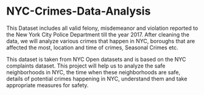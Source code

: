 # NYC-Crimes-Data-Analysis

This Dataset includes all valid felony, misdemeanor and violation reported to the New York City Police Department till the year 2017. After cleaning the data, we will analyze various crimes that happen in NYC, boroughs that are affected the most, location and time of crimes, Seasonal Crimes etc.

This dataset is taken from NYC Open datasets and is based on the NYC complaints dataset. This project will help us to analyze the safe neighborhoods in NYC, the time when these neighborhoods are safe, details of potential crimes happening in NYC, understand them and take appropriate measures for safety.
